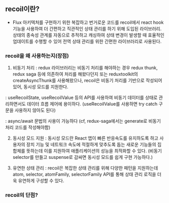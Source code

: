## recoil이란?

- Flux 아키텍처를 구현하기 위한 복잡하고 번거로운 코드를 recoil에서 react hook 기능을 사용하여 더 간편하고 직관적인 상태 관리를 하기 위해 도입된 라이브러리. 상태의 종속성 관계를 자동으로 추적하고 캐싱하여 상태 변경이 발생할 때 효율적인 업데이트를 수행할 수 있어 전역 상태 관리를 위한 간편한 라이브러리로 사용된다.

### recoil을 왜 사용하는지(장점)

1. 비동기 처리
   : redux 라이브러리는 비동기 처리를 해야하는 경우 redux thunk, redux saga 등에 의존하여 처리를 해왔다던지 또는 reduxtoolkit의 createAsyncThunk를 사용해왔으나, recoil은 비동기 처리를 기반으로 작성되어 있어, 동시성 모드를 지원한다.

: useRecoilState, useRecoilValue 등의 API를 사용하여 비동기 데이터를 상태로 관리하면서도 데이터 흐름 제어에 용이하다.
(useRecoilValue를 사용하면 try catch 구문을 사용하지 않아도 된다)

: async/await 문법의 사용이 가능하다
(cf, redux-saga에서는 generate로 비동기 처리 코드를 작성해야함)

2. 동시성 모드 지원
   : 동시성 모드란 React 앱이 빠른 반응속도를 유지하도록 하고 사용자의 장치 기능 및 네트워크 속도에 적절하게 맞추도록 돕는 새로운 기능들의 집합체를 뜻하는데 이를 지원하여 애플리케이션의 성능을 최적화할 수 있다.
   (비동기 selector를 만들고 suspense로 감싸면 동시성 모드를 쉽게 구현 가능하다.)

3. 유연한 상태 관리
   : recoil은 복잡한 상태 관리를 위해 다양한 패턴을 지원하는데 atom, selector, atomFamily, selectorFamily API를 통해 상태 관리 로직을 더욱 유연하게 구성할 수 있다.

### recoil의 단점?
